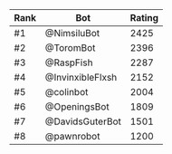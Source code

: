 Rank|Bot|Rating
---|---|---
#1|@NimsiluBot|2425
#2|@ToromBot|2396
#3|@RaspFish|2287
#4|@InvinxibleFlxsh|2152
#5|@colinbot|2004
#6|@OpeningsBot|1809
#7|@DavidsGuterBot|1501
#8|@pawnrobot|1200
